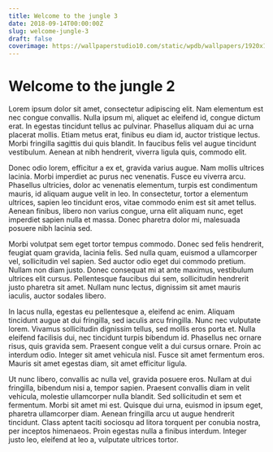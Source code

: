 ```yaml
---
title: Welcome to the jungle 3
date: 2018-09-14T00:00:00Z
slug: welcome-jungle-3
draft: false
coverimage: https://wallpaperstudio10.com/static/wpdb/wallpapers/1920x1080/172011.jpg 
---
```


# Welcome to the jungle 2

Lorem ipsum dolor sit amet, consectetur adipiscing elit. Nam elementum est nec congue convallis. Nulla ipsum mi, aliquet ac eleifend id, congue dictum erat. In egestas tincidunt tellus ac pulvinar. Phasellus aliquam dui ac urna placerat mollis. Etiam metus erat, finibus eu diam id, auctor tristique lectus. Morbi fringilla sagittis dui quis blandit. In faucibus felis vel augue tincidunt vestibulum. Aenean at nibh hendrerit, viverra ligula quis, commodo elit.

Donec odio lorem, efficitur a ex et, gravida varius augue. Nam mollis ultrices lacinia. Morbi imperdiet ac purus nec venenatis. Fusce eu viverra arcu. Phasellus ultricies, dolor ac venenatis elementum, turpis est condimentum mauris, id aliquam augue velit in leo. In consectetur, tortor a elementum ultrices, sapien leo tincidunt eros, vitae commodo enim est sit amet tellus. Aenean finibus, libero non varius congue, urna elit aliquam nunc, eget imperdiet sapien nulla et massa. Donec pharetra dolor mi, malesuada posuere nibh lacinia sed.

Morbi volutpat sem eget tortor tempus commodo. Donec sed felis hendrerit, feugiat quam gravida, lacinia felis. Sed nulla quam, euismod a ullamcorper vel, sollicitudin vel sapien. Sed auctor odio eget dui commodo pretium. Nullam non diam justo. Donec consequat mi at ante maximus, vestibulum ultrices elit cursus. Pellentesque faucibus dui sem, sollicitudin hendrerit justo pharetra sit amet. Nullam nunc lectus, dignissim sit amet mauris iaculis, auctor sodales libero.

In lacus nulla, egestas eu pellentesque a, eleifend ac enim. Aliquam tincidunt augue at dui fringilla, sed iaculis arcu fringilla. Nunc nec vulputate lorem. Vivamus sollicitudin dignissim tellus, sed mollis eros porta et. Nulla eleifend facilisis dui, nec tincidunt turpis bibendum id. Phasellus nec ornare risus, quis gravida sem. Praesent congue velit a dui cursus ornare. Proin ac interdum odio. Integer sit amet vehicula nisl. Fusce sit amet fermentum eros. Mauris sit amet egestas diam, sit amet efficitur ligula.

Ut nunc libero, convallis ac nulla vel, gravida posuere eros. Nullam at dui fringilla, bibendum nisi a, tempor sapien. Praesent convallis diam in velit vehicula, molestie ullamcorper nulla blandit. Sed sollicitudin et sem et fermentum. Morbi sit amet mi est. Quisque dui urna, euismod in ipsum eget, pharetra ullamcorper diam. Aenean fringilla arcu ut augue hendrerit tincidunt. Class aptent taciti sociosqu ad litora torquent per conubia nostra, per inceptos himenaeos. Proin egestas nulla a finibus interdum. Integer justo leo, eleifend at leo a, vulputate ultrices tortor.
